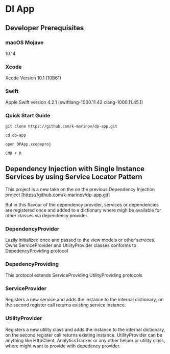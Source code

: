 # DI App

## Developer Prerequisites

### macOS Mojave

10.14

### Xcode

Xcode Version 10.1 (10B61)

### Swift

Apple Swift version 4.2.1 (swiftlang-1000.11.42 clang-1000.11.45.1)


### Quick Start Guide 

```git clone https://github.com/k-marinov/dp-app.git```

```cd dp-app```

```open DPApp.xcodeproj```

```CMD + R```


## Dependency Injection with Single Instance Services by using Service Locator Pattern

This project is a new take on the on the previous Dependency Injection project [https://github.com/k-marinov/dp-app.git]

But in this flavour of the dependency provider, services or dependencies are registered once and added to a dictionary where migh be available 
for other classes via dependency provider.

### DependencyProvider 
Lazily initialized once and passed to the view models or other services. Owns ServiceProvider and UtilityProvider classes
conforms to DepedencyProviding protocol

### DepedencyProviding
This protocol extends ServiceProviding UtilityProviding protocols

### ServiceProvider
Registers a new service and adds the instance to the internal dictionary, on the second register call returns existing service instance.

### UtilityProvider
Registers a new utility class and adds the instance to the internal dictionary, on the second register call returns existing instance.
UtilityProvider can be anything like HttpClient, AnalyticsTracker or any other helper or utility class, where might want to provide with depedency provider.


